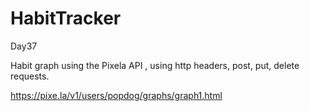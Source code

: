 # HabitTracker

Day37

Habit graph using the Pixela API , using http headers, post, put, delete requests. 



https://pixe.la/v1/users/popdog/graphs/graph1.html
